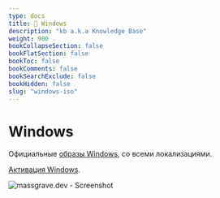 ```yaml
---
type: docs
title: 📀 Windows
description: "kb a.k.a Knowledge Base"
weight: 900
bookCollapseSection: false
bookFlatSection: false
bookToc: false
bookComments: false
bookSearchExclude: false
bookHidden: false
slug: "windows-iso"
---
```


# Windows

Официальные [образы Windows](https://massgrave.dev/genuine-installation-media?sl), со всеми локализациями.

[Активация Windows](https://github.com/massgravel/Microsoft-Activation-Scripts?sl).

![massgrave.dev - Screenshot](@img/massgrave-screenshot.avif)
